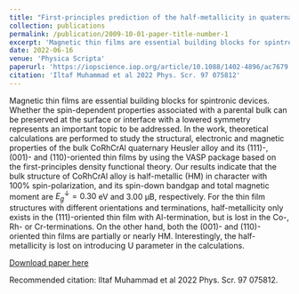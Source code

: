 ```yaml
---
title: "First-principles prediction of the half-metallicity in quaternary Heusler CoRhCrAl thin films"
collection: publications
permalink: /publication/2009-10-01-paper-title-number-1
excerpt: 'Magnetic thin films are essential building blocks for spintronic devices. Whether the spin-dependent properties associated with a parental bulk can be preserved at the surface or interface with a lowered symmetry represents an important topic to be addressed. In the work, theoretical calculations are performed to study the structural, electronic and magnetic properties of the bulk CoRhCrAl quaternary Heusler alloy and its (111)-, (001)- and (110)-oriented thin films by using the VASP package based on the first-principles density functional theory. Our results indicate that the bulk structure of CoRhCrAl alloy is half-metallic (HM) in character with 100% spin-polarization, and its spin-down bandgap and total magnetic moment are ${E}_{g}^{\downarrow }=0.30$ eV and 3.00 μB, respectively. For the thin film structures with different orientations and terminations, half-metallicity only exists in the (111)-oriented thin film with Al-termination, but is lost in the Co-, Rh- or Cr-terminations. On the other hand, both the (001)- and (110)-oriented thin films are partially or nearly HM. Interestingly, the half-metallicity is lost on introducing U parameter in the calculations.'
date: 2022-06-16
venue: 'Physica Scripta'
paperurl: 'https://iopscience.iop.org/article/10.1088/1402-4896/ac7679'
citation: 'Iltaf Muhammad et al 2022 Phys. Scr. 97 075812'
---
```

Magnetic thin films are essential building blocks for spintronic devices. Whether the spin-dependent properties associated with a parental bulk can be preserved at the surface or interface with a lowered symmetry represents an important topic to be addressed. In the work, theoretical calculations are performed to study the structural, electronic and magnetic properties of the bulk CoRhCrAl quaternary Heusler alloy and its (111)-, (001)- and (110)-oriented thin films by using the VASP package based on the first-principles density functional theory. Our results indicate that the bulk structure of CoRhCrAl alloy is half-metallic (HM) in character with 100% spin-polarization, and its spin-down bandgap and total magnetic moment are ${E}_{g}^{\downarrow }=0.30$ eV and 3.00 μB, respectively. For the thin film structures with different orientations and terminations, half-metallicity only exists in the (111)-oriented thin film with Al-termination, but is lost in the Co-, Rh- or Cr-terminations. On the other hand, both the (001)- and (110)-oriented thin films are partially or nearly HM. Interestingly, the half-metallicity is lost on introducing U parameter in the calculations.

[Download paper here](http://academicpages.github.io/files/Muhammad_2022_Phys_Scr_97_075812.pdf)

Recommended citation: Iltaf Muhammad et al 2022 Phys. Scr. 97 075812.
